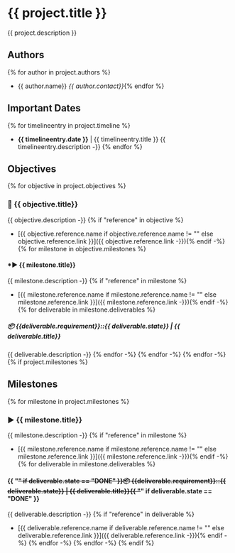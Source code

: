 # {{ project.title }}

{{ project.description }}
## Authors
{% for author in project.authors %}
- {{ author.name}} *{{ author.contact}}*{% endfor %}

## Important Dates
{% for timelineentry in project.timeline %}
- **{{ timelineentry.date }}** | {{ timelineentry.title }}
{{ timelineentry.description -}}
{% endfor %}
## Objectives
{% for objective in project.objectives %}
### 🚀 {{ objective.title}}
{{ objective.description -}}
{% if "reference" in objective %}
- [{{ objective.reference.name if objective.reference.name != "" else objective.reference.link }}]({{ objective.reference.link -}}){% endif -%}
{% for milestone in objective.milestones %}
#### ***▶ {{ milestone.title}}**
{{ milestone.description -}}
{% if "reference" in milestone %}
- [{{ milestone.reference.name if milestone.reference.name != "" else milestone.reference.link }}]({{ milestone.reference.link -}}){% endif -%}
{% for deliverable in milestone.deliverables %}
##### 📦 **{{deliverable.requirement}}::{{ deliverable.state}}** | {{ deliverable.title}}
{{ deliverable.description -}}
{% endfor -%}
{% endfor -%}
{% endfor -%}
{% if project.milestones %}
## Milestones
{% for milestone in project.milestones %}
### **▶ {{ milestone.title}}**
{{ milestone.description -}}
{% if "reference" in milestone %}
- [{{ milestone.reference.name if milestone.reference.name != "" else milestone.reference.link }}]({{ milestone.reference.link -}}){% endif -%}
{% for deliverable in milestone.deliverables %}
#### {{ "~~" if deliverable.state == "DONE" }}📦 **{{deliverable.requirement}}::{{ deliverable.state}}** | {{ deliverable.title}}{{ "~~" if deliverable.state == "DONE" }}
{{ deliverable.description -}}
{% if "reference" in deliverable %}
- [{{ deliverable.reference.name if deliverable.reference.name != "" else deliverable.reference.link }}]({{ deliverable.reference.link -}}){% endif -%}
{% endfor -%}
{% endfor -%}
{% endif %}